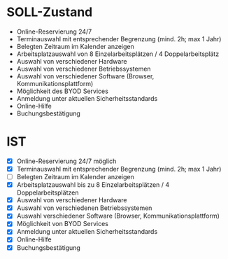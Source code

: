 # SOLL-Zustand
* Online-Reservierung 24/7
* Terminauswahl mit entsprechender Begrenzung (mind. 2h; max 1 Jahr)
* Belegten Zeitraum im Kalender anzeigen
* Arbeitsplatzauswahl von 8 Einzelarbeitsplätzen / 4 Doppelarbeitsplätz
* Auswahl von verschiedener Hardware
* Auswahl von verschiedener Betriebssystemen
* Auswahl von verschiedener Software (Browser, Kommunikationsplattform)
* Möglichkeit des BYOD Services
* Anmeldung unter aktuellen Sicherheitsstandards
* Online-Hilfe
* Buchungsbestätigung

# IST
- [x] Online-Reservierung 24/7 möglich
- [x] Terminauswahl mit entsprechender Begrenzung (mind. 2h; max 1 Jahr)
- [ ] Belegten Zeitraum im Kalender anzeigen
- [x] Arbeitsplatzauswahl bis zu 8 Einzelarbeitsplätzen / 4 Doppelarbeitsplätzen
- [x] Auswahl von verschiedener Hardware
- [x] Auswahl von verschiedenen Betriebssystemen
- [x] Auswahl verschiedener Software (Browser, Kommunikationsplattform)
- [x] Möglichkeit von BYOD Services
- [x] Anmeldung unter aktuellen Sicherheitsstandards
- [x] Online-Hilfe
- [x] Buchungsbestätigung
